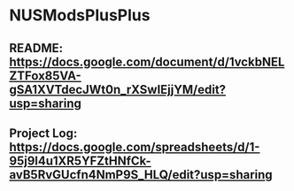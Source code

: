 # NUSModsPlusPlus

## README: https://docs.google.com/document/d/1vckbNELZTFox85VA-gSA1XVTdecJWt0n_rXSwIEjjYM/edit?usp=sharing
## Project Log: https://docs.google.com/spreadsheets/d/1-95j9l4u1XR5YFZtHNfCk-avB5RvGUcfn4NmP9S_HLQ/edit?usp=sharing
